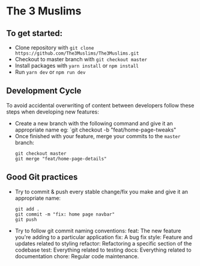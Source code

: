 # The 3 Muslims

## To get started:
- Clone repository with `git clone https://github.com/The3Muslims/The3Muslims.git`
- Checkout to master branch with `git checkout master`
- Install packages with `yarn install` or `npm install`
- Run `yarn dev` or `npm run dev`

## Development Cycle
To avoid accidental overwriting of content between developers follow these steps when developing new features:
- Create a new branch with the following command and give it an appropriate name eg:
  `git checkout -b "feat/home-page-tweaks"
- Once finished with your feature, merge your commits to the `master` branch:
  ```
  git checkout master
  git merge "feat/home-page-details"
  ```

## Good Git practices
- Try to commit & push every stable change/fix you make and give it an appropriate name:
  ```
  git add .
  git commit -m "fix: home page navbar"
  git push
  ```
- Try to follow git commit naming conventions:
    feat: The new feature you're adding to a particular application
    fix: A bug fix
    style: Feature and updates related to styling
    refactor: Refactoring a specific section of the codebase
    test: Everything related to testing
    docs: Everything related to documentation
    chore: Regular code maintenance.